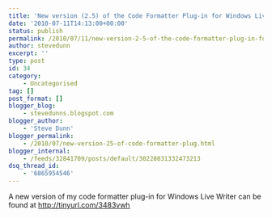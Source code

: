 ```yaml
---
title: 'New version (2.5) of the Code Formatter Plug-in for Windows Live Writer'
date: '2010-07-11T14:13:00+00:00'
status: publish
permalink: /2010/07/11/new-version-2-5-of-the-code-formatter-plug-in-for-windows-live-writer
author: stevedunn
excerpt: ''
type: post
id: 34
category:
    - Uncategorised
tag: []
post_format: []
blogger_blog:
    - stevedunns.blogspot.com
blogger_author:
    - 'Steve Dunn'
blogger_permalink:
    - /2010/07/new-version-25-of-code-formatter-plug.html
blogger_internal:
    - /feeds/32841709/posts/default/30228031332473213
dsq_thread_id:
    - '6865954546'
---
```

A new version of my code formatter plug-in for Windows Live Writer can be found at <http://tinyurl.com/3483vwh>